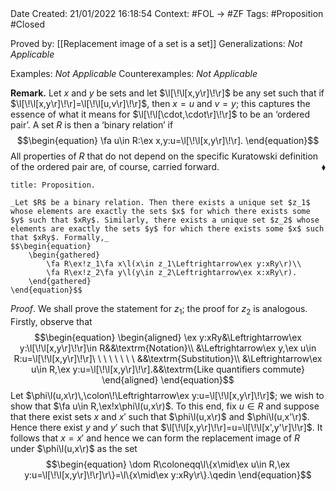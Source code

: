 <br />
<br />

Date Created: 21/01/2022 16:18:54
Context: #FOL $\to$ #ZF
Tags: #Proposition #Closed 

Proved by: [[Replacement image of a set is a set]]
Generalizations: _Not Applicable_

Examples: _Not Applicable_
Counterexamples: _Not Applicable_

**Remark.** Let $x$ and $y$ be sets and let $\l[\!\l[x,y\r]\!\r]$ be any set such that if $\l[\!\l[x,y\r]\!\r]=\l[\!\l[u,v\r]\!\r]$, then $x=u$ and $v=y$; this captures the essence of what it means for $\l[\!\l[\cdot,\cdot\r]\!\r]$ to be an $\textrm{`}$ordered pair$\textrm{'}$. A set $R$ is then a $\textrm{`}$binary relation$\textrm{'}$ if
$$\begin{equation}
    \fa u\in R:\ex x,y:u=\l[\!\l[x,y\r]\!\r].
\end{equation}$$
All properties of $R$ that do not depend on the specific Kuratowski definition of the ordered pair are, of course, carried forward.<span style="float:right;">$\blacklozenge$</span> 

``` ad-Proposition
title: Proposition.

_Let $R$ be a binary relation. Then there exists a unique set $z_1$ whose elements are exactly the sets $x$ for which there exists some $y$ such that $xRy$. Similarly, there exists a unique set $z_2$ whose elements are exactly the sets $y$ for which there exists some $x$ such that $xRy$. Formally,_
$$\begin{equation}
    \begin{gathered}
        \fa R\ex!z_1\fa x\l(x\in z_1\Leftrightarrow\ex y:xRy\r)\\
        \fa R\ex!z_2\fa y\l(y\in z_2\Leftrightarrow\ex x:xRy\r).
    \end{gathered}
\end{equation}$$

```

_Proof_. We shall prove the statement for $z_1$; the proof for $z_2$ is analogous. Firstly, observe that
$$\begin{equation}
    \begin{aligned}
        \ex y:xRy&\Leftrightarrow\ex y:\l[\!\l[x,y\r]\!\r]\in R&&\textrm{Notation}\\
        &\Leftrightarrow\ex y,\ex u\in R:u=\l[\!\l[x,y\r]\!\r]\ \ \ \ \ \ \ \ &&\textrm{Substitution}\\
        &\Leftrightarrow\ex u\in R,\ex y:u=\l[\!\l[x,y\r]\!\r].&&\textrm{Like quantifiers commute}
    \end{aligned}
\end{equation}$$
Let $\phi\l(u,x\r)\,\colon\!\Leftrightarrow\ex y:u=\l[\!\l[x,y\r]\!\r]$; we wish to show that $\fa u\in R,\ex!x\phi\l(u,x\r)$. To this end, fix $u\in R$ and suppose that there exist sets $x$ and $x'$ such that $\phi\l(u,x\r)$ and $\phi\l(u,x'\r)$. Hence there exist $y$ and $y'$ such that $\l[\!\l[x,y\r]\!\r]=u=\l[\!\l[x',y'\r]\!\r]$. It follows that $x=x'$ and hence we can form the replacement image of $R$ under $\phi\l(u,x\r)$ as the set
$$\begin{equation}
    \dom R\coloneqq\l\{x\mid\ex u\in R,\ex y:u=\l[\!\l[x,y\r]\!\r]\r\}=\l\{x\mid\ex y:xRy\r\}.\qedin
\end{equation}$$
